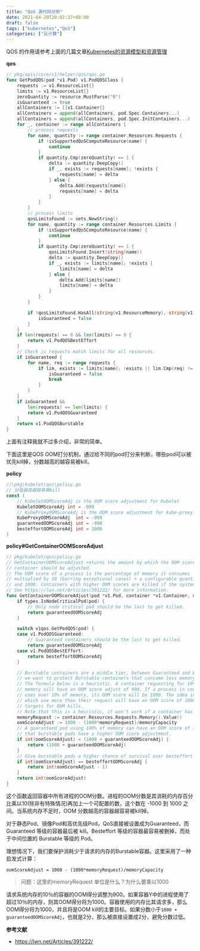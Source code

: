 ```yaml
---
title: "QoS 源代码分析"
date: 2021-04-20T20:02:37+08:00
draft: false
tags: ["kubernetes","QoS"]
categories: ["云计算"]
---
```


QOS 的作用请参考上面的几篇文章[Kubernetes的资源模型和资源管理](https://chenxq.xyz/post/cloud-k8s-resource-model-and-resource-manager/)

<!--more-->

**qos**

```go
// pkg/apis/core/v1/helper/qos/qos.go
func GetPodQOS(pod *v1.Pod) v1.PodQOSClass {
	requests := v1.ResourceList{}
	limits := v1.ResourceList{}
	zeroQuantity := resource.MustParse("0")
	isGuaranteed := true
	allContainers := []v1.Container{}
	allContainers = append(allContainers, pod.Spec.Containers...)
	allContainers = append(allContainers, pod.Spec.InitContainers...)
	for _, container := range allContainers {
		// process requests
		for name, quantity := range container.Resources.Requests {
			if !isSupportedQoSComputeResource(name) {
				continue
			}
			if quantity.Cmp(zeroQuantity) == 1 {
				delta := quantity.DeepCopy()
				if _, exists := requests[name]; !exists {
					requests[name] = delta
				} else {
					delta.Add(requests[name])
					requests[name] = delta
				}
			}
		}
		// process limits
		qosLimitsFound := sets.NewString()
		for name, quantity := range container.Resources.Limits {
			if !isSupportedQoSComputeResource(name) {
				continue
			}
			if quantity.Cmp(zeroQuantity) == 1 {
				qosLimitsFound.Insert(string(name))
				delta := quantity.DeepCopy()
				if _, exists := limits[name]; !exists {
					limits[name] = delta
				} else {
					delta.Add(limits[name])
					limits[name] = delta
				}
			}
		}

		if !qosLimitsFound.HasAll(string(v1.ResourceMemory), string(v1.ResourceCPU)) {
			isGuaranteed = false
		}
	}
	if len(requests) == 0 && len(limits) == 0 {
		return v1.PodQOSBestEffort
	}
	// Check is requests match limits for all resources.
	if isGuaranteed {
		for name, req := range requests {
			if lim, exists := limits[name]; !exists || lim.Cmp(req) != 0 {
				isGuaranteed = false
				break
			}
		}
	}
	if isGuaranteed &&
		len(requests) == len(limits) {
		return v1.PodQOSGuaranteed
	}
	return v1.PodQOSBurstable
}
```

上面有注释我就不过多介绍，非常的简单。

下面这里是QOS OOM打分机制，通过给不同的pod打分来判断，哪些pod可以被优先kill掉，分数越高的越容易被kill。

**policy**

```go
//\pkg\kubelet\qos\policy.go
// 分值越高越容易被kill
const (
    // KubeletOOMScoreAdj is the OOM score adjustment for Kubelet
    KubeletOOMScoreAdj int = -999
    // KubeProxyOOMScoreAdj is the OOM score adjustment for kube-proxy
    KubeProxyOOMScoreAdj  int = -999
    guaranteedOOMScoreAdj int = -998
    besteffortOOMScoreAdj int = 1000
)
```

**policy#GetContainerOOMScoreAdjust**

```go
// pkg/kubelet/qos/policy.go
// GetContainerOOMScoreAdjust returns the amount by which the OOM score of all processes in the
// container should be adjusted.
// The OOM score of a process is the percentage of memory it consumes
// multiplied by 10 (barring exceptional cases) + a configurable quantity which is between -1000
// and 1000. Containers with higher OOM scores are killed if the system runs out of memory.
// See https://lwn.net/Articles/391222/ for more information.
func GetContainerOOMScoreAdjust(pod *v1.Pod, container *v1.Container, memoryCapacity int64) int {
	if types.IsNodeCriticalPod(pod) {
		// Only node critical pod should be the last to get killed.
		return guaranteedOOMScoreAdj
	}

	switch v1qos.GetPodQOS(pod) {
	case v1.PodQOSGuaranteed:
		// Guaranteed containers should be the last to get killed.
		return guaranteedOOMScoreAdj
	case v1.PodQOSBestEffort:
		return besteffortOOMScoreAdj
	}

	// Burstable containers are a middle tier, between Guaranteed and Best-Effort. Ideally,
	// we want to protect Burstable containers that consume less memory than requested.
	// The formula below is a heuristic. A container requesting for 10% of a system's
	// memory will have an OOM score adjust of 900. If a process in container Y
	// uses over 10% of memory, its OOM score will be 1000. The idea is that containers
	// which use more than their request will have an OOM score of 1000 and will be prime
	// targets for OOM kills.
	// Note that this is a heuristic, it won't work if a container has many small processes.
	memoryRequest := container.Resources.Requests.Memory().Value()
	oomScoreAdjust := 1000 - (1000*memoryRequest)/memoryCapacity
	// A guaranteed pod using 100% of memory can have an OOM score of 10. Ensure
	// that burstable pods have a higher OOM score adjustment.
	if int(oomScoreAdjust) < (1000 + guaranteedOOMScoreAdj) {
		return (1000 + guaranteedOOMScoreAdj)
	}
	// Give burstable pods a higher chance of survival over besteffort pods.
	if int(oomScoreAdjust) == besteffortOOMScoreAdj {
		return int(oomScoreAdjust - 1)
	}
	return int(oomScoreAdjust)
}
```

这个函数返回容器中所有进程的OOM分数。进程的OOM分数是其消耗的内存百分比乘以10(除非有特殊情况)再加上一个可配置的数，这个数在 -1000 到 1000 之间。当系统内存不足时，OOM 分数越高的容器越容易被kill掉。

对于静态Pod、镜像Pod和高优先级Pod，QoS直接被设置成为Guaranteed，而 Guaranteed 等级的容器最后被 kill。Besteffort 等级的容器最容易被删掉，而处于中间位置的 Burstable 等级的 Pod。

理想情况下，我们要保护消耗少于请求的内存的Burstable容器。这里采用了一种启发式计算：

```
oomScoreAdjust = 1000 - (1000*memoryRequest)/memoryCapacity
```

> 问题：这里的memoryRequest 单位是什么？为什么要乘以1000

请求系统内存的10％的容器的OOM得分调整为900。如果容器Y中的进程使用了超过10％的内存，则其OOM得分将为1000。容器使用的内存比其请求多，那么OOM得分将为1000，并且将是OOM kill的主要目标。如果分数小于`1000 + guaranteedOOMScoreAdj`，也就是2分，那么被直接设置成2分，避免分数过低。

**参考文献**

* https://lwn.net/Articles/391222/
